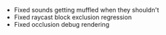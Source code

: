 - Fixed sounds getting muffled when they shouldn't
- Fixed raycast block exclusion regression
- Fixed occlusion debug rendering
